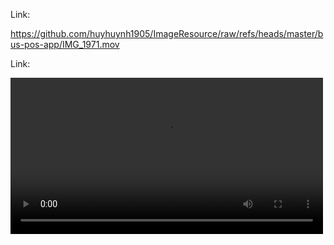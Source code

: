 Link:

https://github.com/huyhuynh1905/ImageResource/raw/refs/heads/master/bus-pos-app/IMG_1971.mov




Link:

<video src="https://github.com/huyhuynh1905/ImageResource/raw/refs/heads/master/bus-pos-app/IMG_1971.mov" controls width="500"></video>

